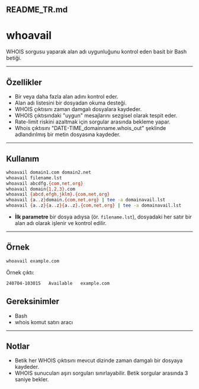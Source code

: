 ## README_TR.md

# whoavail

WHOIS sorgusu yaparak alan adı uygunluğunu kontrol eden basit bir Bash betiği.

---

## Özellikler

- Bir veya daha fazla alan adını kontrol eder.
- Alan adı listesini bir dosyadan okuma desteği.
- WHOIS çıktısını zaman damgalı dosyalara kaydeder.
- WHOIS çıktısındaki "uygun" mesajlarını sezgisel olarak tespit eder.
- Rate-limit riskini azaltmak için sorgular arasında bekleme yapar.
- Whois çıktısını "DATE-TIME_domainname.whois_out" şeklinde adlandırılmış bir metin dosyasına kaydeder.

---

## Kullanım

```bash
whoavail domain1.com domain2.net
whoavail filename.lst
whoavail abcdfg.{com,net,org}
whoavail domain{1,2,3}.com
whoavail {abcd,efgh,jklm}.{com,net,org}
whoavail {a..z}domain.{com,net,org} | tee -a domainavail.lst
whoavail {a..z}{a..z}{a..z}.{com,net,org} | tee -a domainavail.lst
````

* **İlk parametre** bir dosya adıysa (ör. `filename.lst`), dosyadaki her satır bir alan adı olarak işlenir ve kontrol edilir.

---

## Örnek

```bash
whoavail example.com
```

Örnek çıktı:

```
240704-103015	Available	example.com
```

## Gereksinimler

* Bash
* whois komut satırı aracı

---

## Notlar

* Betik her WHOIS çıktısını mevcut dizinde zaman damgalı bir dosyaya kaydeder.
* WHOIS sunucuları aşırı sorguları sınırlayabilir. Betik sorgular arasında 3 saniye bekler.


